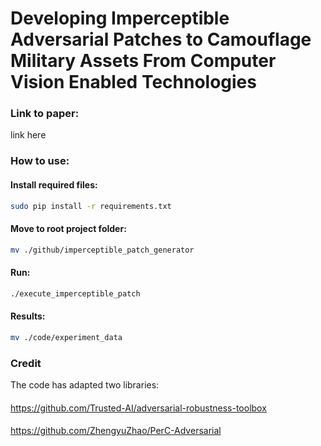 # Developing Imperceptible Adversarial Patches to Camouflage Military Assets From Computer Vision Enabled Technologies
### Link to paper: 
link here
####
### How to use:
#### Install required files:
```bash
sudo pip install -r requirements.txt
```
#### Move to root project folder: 
```bash
mv ./github/imperceptible_patch_generator
```
#### Run:
```bash
./execute_imperceptible_patch
```
#### Results:
```bash
mv ./code/experiment_data
```
####
### Credit
The code has adapted two libraries:
####
https://github.com/Trusted-AI/adversarial-robustness-toolbox 
####
https://github.com/ZhengyuZhao/PerC-Adversarial
